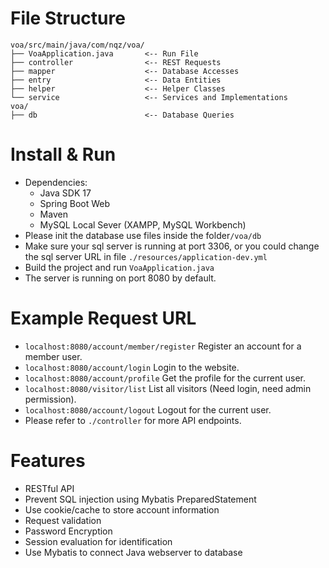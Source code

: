 # File Structure

```
voa/src/main/java/com/nqz/voa/
├── VoaApplication.java       <-- Run File
├── controller                <-- REST Requests
├── mapper                    <-- Database Accesses
├── entry                     <-- Data Entities
├── helper                    <-- Helper Classes
└── service                   <-- Services and Implementations
voa/
├── db                        <-- Database Queries
```


# Install & Run
- Dependencies:
    - Java SDK 17
    - Spring Boot Web
    - Maven
    - MySQL Local Sever (XAMPP, MySQL Workbench)
- Please init the database use files inside the folder`/voa/db`
- Make sure your sql server is running at port 3306, or you could change the sql server URL in file `./resources/application-dev.yml`
- Build the project and run `VoaApplication.java`
- The server is running on port 8080 by default.

# Example Request URL
- `localhost:8080/account/member/register` Register an account for a member user.
- `localhost:8080/account/login` Login to the website.
- `localhost:8080/account/profile` Get the profile for the current user. 
- `localhost:8080/visitor/list` List all visitors (Need login, need admin permission).
- `localhost:8080/account/logout` Logout for the current user. 
- Please refer to `./controller` for more API endpoints. 

# Features

- RESTful API
- Prevent SQL injection using Mybatis PreparedStatement
- Use cookie/cache to store account information
- Request validation
- Password Encryption
- Session evaluation for identification
- Use Mybatis to connect Java webserver to database
